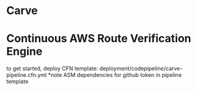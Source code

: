 # Carve
# Continuous AWS Route Verification Engine

to get started, deploy CFN template:  deployment/codepipeline/carve-pipeline.cfn.yml
*note ASM dependencies for github token in pipeline template